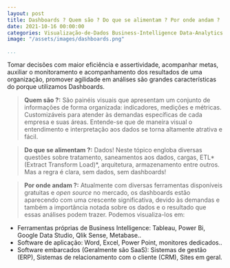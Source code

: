 ```yaml
---
layout: post
title: Dashboards ? Quem são ? Do que se alimentam ? Por onde andam ?
date: 2021-10-16 00:00:00
categories: Visualização-de-Dados Business-Intelligence Data-Analytics
image: "/assets/images/dashboards.png" 

...
```


Tomar decisões com maior eficiência e assertividade, acompanhar metas, auxiliar o monitoramento e acompanhamento dos resultados de uma organização, promover agilidade em análises são grandes características do porque utilizamos Dashboards. 


>**Quem são ?:**
São painéis visuais que apresentam um conjunto de informações de forma organizada: indicadores, medições e métricas.
Customizáveis para atender às demandas específicas de cada empresa e suas áreas.
Entende-se que de maneira visual o entendimento e interpretação aos dados se torna altamente atrativa e fácil.

>**Do que se alimentam ?:**
Dados! Neste tópico engloba diversas questões sobre tratamento, saneamentos aos dados, cargas, ETL*(Extract Transform Load)*, arquitetura, armazenamento entre outros. Mas a regra é clara, sem dados, sem dashboards!

>**Por onde andam ?:**
Atualmente com diversas ferramentas disponíveis gratuitas e *open source* no mercado, os dashboards estão aparecendo com uma crescente significativa, devido às demandas e também a importância notada sobre os dados e o resultado que essas análises podem trazer. Podemos visualiza-los em:
* Ferramentas próprias de Business Intelligence: Tableau, Power Bi, Google Data Studio, Qlik Sense, Metabase..
* Software de aplicação: Word, Excel, Power Point, monitores dedicados.. 
* Software embarcados (Geralmente são SaaS): Sistemas de gestão (ERP), Sistemas de relacionamento com o cliente (CRM), Sites em geral. 
